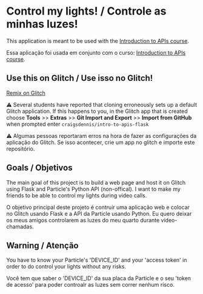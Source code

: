 # Control my lights! / Controle as minhas luzes!

This application is meant to be used with the [Introduction to APIs course](https://github.com/craigsdennis/intro-to-apis-course).

Essa aplicação foi usada em conjunto com o curso: [Introduction to APIs course](https://github.com/craigsdennis/intro-to-apis-course).

## Use this on Glitch / Use isso no Glitch!

[Remix on Glitch](https://glitch.com/edit/#!/import/git?url=https://github.com/mrtuckie/control-my-lights)

⚠️ Several students have reported that cloning erroneously sets up a default Glitch application. If this happens to you, in the Glitch app that is created choose **Tools** >> **Extras** >> **Git Import and Export** >> **Import from GitHub** when prompted enter `craigsdennis/intro-to-apis-flask`

⚠️ Algumas pessoas reportaram erros na hora de fazer as configurações da aplicação do Glitch. Se isso acontecer, crie um app no glitch e importe este repositório.

## Goals / Objetivos

The main goal of this project is to build a web page and host it on Glitch using Flask and Particle's Python API (non-offical).
I want to make my friends to be able to control my lights during video calls.

O objetivo principal deste projeto é contruir uma aplicação web e colocar no Glitch usando Flask e a API da Particle usando Python.
Eu quero deixar os meus amigos controlarem as luzes do meu quarto durante vídeo-chamadas.

## Warning / Atenção
You have to know your Particle's 'DEVICE_ID' and your 'access token' in order to do control your lights without any risks.

Você tem que saber o 'DEVICE_ID' da sua placa da Particle e o seu 'token de acesso' para poder controalr as luzes sem correr nenhum risco.
